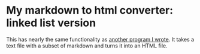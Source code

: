 # My markdown to html converter: linked list version

This has nearly the same functionality as [another program I wrote](https://github.com/CJoubertLocal/my_markdown_to_html_converter_linked_list). It takes a text file with a subset of markdown and turns it into an HTML file.
